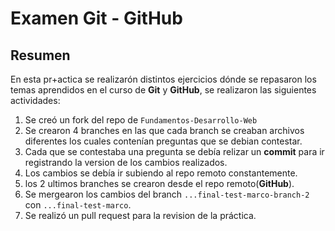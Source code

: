 # Examen Git - GitHub

## Resumen
En esta pr+actica se realizarón distintos ejercicios dónde se repasaron los temas aprendidos en el curso de **Git** y **GitHub**, se realizaron las siguientes actividades:

1. Se creó un fork del repo de `Fundamentos-Desarrollo-Web`
2. Se crearon 4 branches en las que cada branch se creaban archivos diferentes los cuales contenían preguntas que se debian contestar.
3. Cada que se contestaba una pregunta se debía relizar un **commit** para ir registrando la version de los cambios realizados.
4. Los cambios se debía ir subiendo al repo remoto constantemente.
5. los 2 ultimos branches se crearon desde el repo remoto(**GitHub**).
6. Se mergearon los cambios del branch `...final-test-marco-branch-2` con  `...final-test-marco`.
7. Se realizó un pull request para la revision de la práctica.